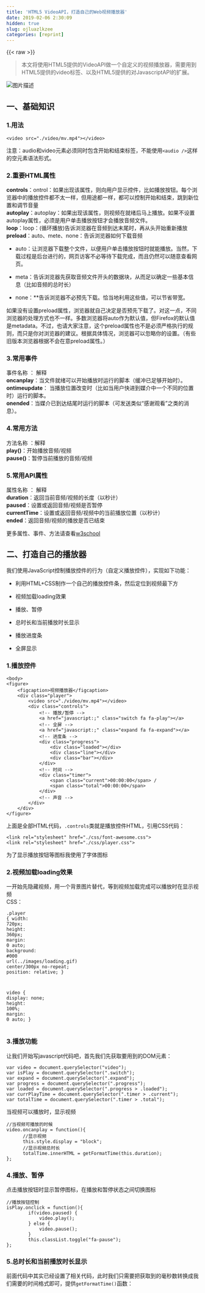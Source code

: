 ```yaml
---
title: 'HTML5 VideoAPI，打造自己的Web视频播放器' 
date: 2019-02-06 2:30:09
hidden: true
slug: ojluazlkzee
categories: [reprint]
---
```


{{< raw >}}

                    
<blockquote><p>本文将使用HTML5提供的VideoAPI做一个自定义的视频播放器，需要用到HTML5提供的video标签、以及HTML5提供的对JavascriptAPI的扩展。</p></blockquote>
<p><span class="img-wrap"><img data-src="/img/bVzYcu" src="https://static.alili.tech/img/bVzYcu" alt="图片描述" title="图片描述" style="cursor: pointer; display: inline;"></span></p>
<h2 id="articleHeader0">一、基础知识</h2>
<h3 id="articleHeader1">1.用法</h3>
<div class="widget-codetool" style="display:none;">
      <div class="widget-codetool--inner">
      <span class="selectCode code-tool" data-toggle="tooltip" data-placement="top" title="" data-original-title="全选"></span>
      <span type="button" class="copyCode code-tool" data-toggle="tooltip" data-placement="top" data-clipboard-text="<video src=&quot;./video/mv.mp4&quot;></video>" title="" data-original-title="复制"></span>
      <span type="button" class="saveToNote code-tool" data-toggle="tooltip" data-placement="top" title="" data-original-title="放进笔记"></span>
      </div>
      </div><pre class="hljs xml"><code style="word-break: break-word; white-space: initial;"><span class="hljs-tag">&lt;<span class="hljs-name">video</span> <span class="hljs-attr">src</span>=<span class="hljs-string">"./video/mv.mp4"</span>&gt;</span><span class="hljs-tag">&lt;/<span class="hljs-name">video</span>&gt;</span></code></pre>
<p>注意：audio和video元素必须同时包含开始和结束标签，不能使用<code>&lt;audio /&gt;</code>这样的空元素语法形式。</p>
<h3 id="articleHeader2">2.重要HTML属性</h3>
<p><strong>controls</strong>：ontrol：如果出现该属性，则向用户显示控件，比如播放按钮。每个浏览器中的播放控件都不太一样，但用途都一样，都可以控制开始和结束，跳到新位置和调节音量<br><strong>autoplay</strong>：autoplay：如果出现该属性，则视频在就绪后马上播放。如果不设置autoplay属性，必须是用户单击播放按钮才会播放音频文件。<br><strong>loop</strong>：loop：(循环播放)告诉浏览器在音频到达末尾时，再从头开始重新播放<br><strong>preload</strong>：auto、mete、none：告诉浏览器如何下载音频</p>
<ul>
<li><p>auto：让浏览器下载整个文件，以便用户单击播放按钮时就能播放。当然，下载过程是后台进行的，网页访客不必等待下载完成，而且仍然可以随意查看网页。</p></li>
<li><p>meta：告诉浏览器先获取音频文件开头的数据块，从而足以确定一些基本信息（比如音频的总时长）</p></li>
<li><p>none：**告诉浏览器不必预先下载。恰当地利用这些值，可以节省带宽。</p></li>
</ul>
<p>如果没有设置preload属性，浏览器就自己决定是否预先下载了。对这一点，不同浏览器的处理方式也不一样。多数浏览器将auto作为默认值，但Firefox的默认值是metadata。不过，也请大家注意，这个preload属性也不是必须严格执行的规则，而只是你对浏览器的建议。根据具体情况，浏览器可以忽略你的设置。（有些旧版本浏览器根据不会在意preload属性。）</p>
<h3 id="articleHeader3">3.常用事件</h3>
<p>事件名称 ： 解释<br><strong>oncanplay</strong>：当文件就绪可以开始播放时运行的脚本（缓冲已足够开始时）。<br><strong>ontimeupdate</strong>： 当播放位置改变时（比如当用户快进到媒介中一个不同的位置时）运行的脚本。    <br><strong>onended</strong>：当媒介已到达结尾时运行的脚本（可发送类似“感谢观看”之类的消息）。</p>
<h3 id="articleHeader4">4.常用方法</h3>
<p>方法名称 ：解释<br><strong>play()</strong>：开始播放音频/视频    <br><strong>pause()</strong>：暂停当前播放的音频/视频</p>
<h3 id="articleHeader5">5.常用API属性</h3>
<p>属性名称 ： 解释        <br><strong>duration</strong>：返回当前音频/视频的长度（以秒计）    <br><strong>paused</strong>：设置或返回音频/视频是否暂停    <br><strong>currentTime</strong>：设置或返回音频/视频中的当前播放位置（以秒计）<br><strong>ended</strong>：返回音频/视频的播放是否已结束    </p>
<p>更多属性、事件、方法请查看<a href="http://www.w3school.com.cn/tags/html_ref_audio_video_dom.asp" rel="nofollow noreferrer" target="_blank">w3school</a></p>
<h2 id="articleHeader6">二、打造自己的播放器</h2>
<p>我们使用JavaScript控制播放控件的行为（自定义播放控件），实现如下功能：</p>
<ul>
<li><p>利用HTML+CSS制作一个自己的播放控件条，然后定位到视频最下方</p></li>
<li><p>视频加载loading效果</p></li>
<li><p>播放、暂停</p></li>
<li><p>总时长和当前播放时长显示</p></li>
<li><p>播放进度条</p></li>
<li><p>全屏显示</p></li>
</ul>
<h3 id="articleHeader7">1.播放控件</h3>
<div class="widget-codetool" style="display:none;">
      <div class="widget-codetool--inner">
      <span class="selectCode code-tool" data-toggle="tooltip" data-placement="top" title="" data-original-title="全选"></span>
      <span type="button" class="copyCode code-tool" data-toggle="tooltip" data-placement="top" data-clipboard-text="<body>
<figure>
    <figcaption>视频播放器</figcaption>
    <div class=&quot;player&quot;>
        <video src=&quot;./video/mv.mp4&quot;></video>
        <div class=&quot;controls&quot;>
            <!-- 播放/暂停 -->
            <a href=&quot;javascript:;&quot; class=&quot;switch fa fa-play&quot;></a>
            <!-- 全屏 -->
            <a href=&quot;javascript:;&quot; class=&quot;expand fa fa-expand&quot;></a>
            <!-- 进度条 -->
            <div class=&quot;progress&quot;>
                <div class=&quot;loaded&quot;></div>
                <div class=&quot;line&quot;></div>
                <div class=&quot;bar&quot;></div>
            </div>
            <!-- 时间 -->
            <div class=&quot;timer&quot;>
                <span class=&quot;current&quot;>00:00:00</span> /
                <span class=&quot;total&quot;>00:00:00</span>
            </div>
            <!-- 声音 -->
        </div>
    </div>
</figure>" title="" data-original-title="复制"></span>
      <span type="button" class="saveToNote code-tool" data-toggle="tooltip" data-placement="top" title="" data-original-title="放进笔记"></span>
      </div>
      </div><pre class="xml hljs"><code class="html"><span class="hljs-tag">&lt;<span class="hljs-name">body</span>&gt;</span>
<span class="hljs-tag">&lt;<span class="hljs-name">figure</span>&gt;</span>
    <span class="hljs-tag">&lt;<span class="hljs-name">figcaption</span>&gt;</span>视频播放器<span class="hljs-tag">&lt;/<span class="hljs-name">figcaption</span>&gt;</span>
    <span class="hljs-tag">&lt;<span class="hljs-name">div</span> <span class="hljs-attr">class</span>=<span class="hljs-string">"player"</span>&gt;</span>
        <span class="hljs-tag">&lt;<span class="hljs-name">video</span> <span class="hljs-attr">src</span>=<span class="hljs-string">"./video/mv.mp4"</span>&gt;</span><span class="hljs-tag">&lt;/<span class="hljs-name">video</span>&gt;</span>
        <span class="hljs-tag">&lt;<span class="hljs-name">div</span> <span class="hljs-attr">class</span>=<span class="hljs-string">"controls"</span>&gt;</span>
            <span class="hljs-comment">&lt;!-- 播放/暂停 --&gt;</span>
            <span class="hljs-tag">&lt;<span class="hljs-name">a</span> <span class="hljs-attr">href</span>=<span class="hljs-string">"javascript:;"</span> <span class="hljs-attr">class</span>=<span class="hljs-string">"switch fa fa-play"</span>&gt;</span><span class="hljs-tag">&lt;/<span class="hljs-name">a</span>&gt;</span>
            <span class="hljs-comment">&lt;!-- 全屏 --&gt;</span>
            <span class="hljs-tag">&lt;<span class="hljs-name">a</span> <span class="hljs-attr">href</span>=<span class="hljs-string">"javascript:;"</span> <span class="hljs-attr">class</span>=<span class="hljs-string">"expand fa fa-expand"</span>&gt;</span><span class="hljs-tag">&lt;/<span class="hljs-name">a</span>&gt;</span>
            <span class="hljs-comment">&lt;!-- 进度条 --&gt;</span>
            <span class="hljs-tag">&lt;<span class="hljs-name">div</span> <span class="hljs-attr">class</span>=<span class="hljs-string">"progress"</span>&gt;</span>
                <span class="hljs-tag">&lt;<span class="hljs-name">div</span> <span class="hljs-attr">class</span>=<span class="hljs-string">"loaded"</span>&gt;</span><span class="hljs-tag">&lt;/<span class="hljs-name">div</span>&gt;</span>
                <span class="hljs-tag">&lt;<span class="hljs-name">div</span> <span class="hljs-attr">class</span>=<span class="hljs-string">"line"</span>&gt;</span><span class="hljs-tag">&lt;/<span class="hljs-name">div</span>&gt;</span>
                <span class="hljs-tag">&lt;<span class="hljs-name">div</span> <span class="hljs-attr">class</span>=<span class="hljs-string">"bar"</span>&gt;</span><span class="hljs-tag">&lt;/<span class="hljs-name">div</span>&gt;</span>
            <span class="hljs-tag">&lt;/<span class="hljs-name">div</span>&gt;</span>
            <span class="hljs-comment">&lt;!-- 时间 --&gt;</span>
            <span class="hljs-tag">&lt;<span class="hljs-name">div</span> <span class="hljs-attr">class</span>=<span class="hljs-string">"timer"</span>&gt;</span>
                <span class="hljs-tag">&lt;<span class="hljs-name">span</span> <span class="hljs-attr">class</span>=<span class="hljs-string">"current"</span>&gt;</span>00:00:00<span class="hljs-tag">&lt;/<span class="hljs-name">span</span>&gt;</span> /
                <span class="hljs-tag">&lt;<span class="hljs-name">span</span> <span class="hljs-attr">class</span>=<span class="hljs-string">"total"</span>&gt;</span>00:00:00<span class="hljs-tag">&lt;/<span class="hljs-name">span</span>&gt;</span>
            <span class="hljs-tag">&lt;/<span class="hljs-name">div</span>&gt;</span>
            <span class="hljs-comment">&lt;!-- 声音 --&gt;</span>
        <span class="hljs-tag">&lt;/<span class="hljs-name">div</span>&gt;</span>
    <span class="hljs-tag">&lt;/<span class="hljs-name">div</span>&gt;</span>
<span class="hljs-tag">&lt;/<span class="hljs-name">figure</span>&gt;</span></code></pre>
<p>上面是全部HTML代码，<code>.controls</code>类就是播放控件HTML，引用CSS代码：</p>
<div class="widget-codetool" style="display:none;">
      <div class="widget-codetool--inner">
      <span class="selectCode code-tool" data-toggle="tooltip" data-placement="top" title="" data-original-title="全选"></span>
      <span type="button" class="copyCode code-tool" data-toggle="tooltip" data-placement="top" data-clipboard-text="<link rel=&quot;stylesheet&quot; href=&quot;./css/font-awesome.css&quot;>
<link rel=&quot;stylesheet&quot; href=&quot;./css/player.css&quot;>" title="" data-original-title="复制"></span>
      <span type="button" class="saveToNote code-tool" data-toggle="tooltip" data-placement="top" title="" data-original-title="放进笔记"></span>
      </div>
      </div><pre class="xml hljs"><code class="html"><span class="hljs-tag">&lt;<span class="hljs-name">link</span> <span class="hljs-attr">rel</span>=<span class="hljs-string">"stylesheet"</span> <span class="hljs-attr">href</span>=<span class="hljs-string">"./css/font-awesome.css"</span>&gt;</span>
<span class="hljs-tag">&lt;<span class="hljs-name">link</span> <span class="hljs-attr">rel</span>=<span class="hljs-string">"stylesheet"</span> <span class="hljs-attr">href</span>=<span class="hljs-string">"./css/player.css"</span>&gt;</span></code></pre>
<p>为了显示播放按钮等图标我使用了字体图标</p>
<h3 id="articleHeader8">2.视频加载loading效果</h3>
<p>一开始先隐藏视频，用一个背景图片替代，等到视频加载完成可以播放时在显示视频<br>CSS：</p>
<div class="widget-codetool" style="display:none;">
      <div class="widget-codetool--inner">
      <span class="selectCode code-tool" data-toggle="tooltip" data-placement="top" title="" data-original-title="全选"></span>
      <span type="button" class="copyCode code-tool" data-toggle="tooltip" data-placement="top" data-clipboard-text=".player {
    width: 720px;
    height: 360px;
    margin: 0 auto;
    background: #000 url(../images/loading.gif) center/300px no-repeat;
    position: relative;
}
 
video {
    display: none;
    height: 100%;
    margin: 0 auto;
}" title="" data-original-title="复制"></span>
      <span type="button" class="saveToNote code-tool" data-toggle="tooltip" data-placement="top" title="" data-original-title="放进笔记"></span>
      </div>
      </div><pre class="css hljs"><code class="css"><span class="hljs-selector-class">.player</span> {
    <span class="hljs-attribute">width</span>: <span class="hljs-number">720px</span>;
    <span class="hljs-attribute">height</span>: <span class="hljs-number">360px</span>;
    <span class="hljs-attribute">margin</span>: <span class="hljs-number">0</span> auto;
    <span class="hljs-attribute">background</span>: <span class="hljs-number">#000</span> <span class="hljs-built_in">url</span>(../images/loading.gif) center/<span class="hljs-number">300px</span> no-repeat;
    <span class="hljs-attribute">position</span>: relative;
}
 
<span class="hljs-selector-tag">video</span> {
    <span class="hljs-attribute">display</span>: none;
    <span class="hljs-attribute">height</span>: <span class="hljs-number">100%</span>;
    <span class="hljs-attribute">margin</span>: <span class="hljs-number">0</span> auto;
}</code></pre>
<h3 id="articleHeader9">3.播放功能</h3>
<p>让我们开始写javascript代码吧，首先我们先获取要用到的DOM元素：</p>
<div class="widget-codetool" style="display:none;">
      <div class="widget-codetool--inner">
      <span class="selectCode code-tool" data-toggle="tooltip" data-placement="top" title="" data-original-title="全选"></span>
      <span type="button" class="copyCode code-tool" data-toggle="tooltip" data-placement="top" data-clipboard-text="var video = document.querySelector(&quot;video&quot;);
var isPlay = document.querySelector(&quot;.switch&quot;);
var expand = document.querySelector(&quot;.expand&quot;);
var progress = document.querySelector(&quot;.progress&quot;);
var loaded = document.querySelector(&quot;.progress > .loaded&quot;);
var currPlayTime = document.querySelector(&quot;.timer > .current&quot;);
var totalTime = document.querySelector(&quot;.timer > .total&quot;);" title="" data-original-title="复制"></span>
      <span type="button" class="saveToNote code-tool" data-toggle="tooltip" data-placement="top" title="" data-original-title="放进笔记"></span>
      </div>
      </div><pre class="javascript hljs"><code class="js"><span class="hljs-keyword">var</span> video = <span class="hljs-built_in">document</span>.querySelector(<span class="hljs-string">"video"</span>);
<span class="hljs-keyword">var</span> isPlay = <span class="hljs-built_in">document</span>.querySelector(<span class="hljs-string">".switch"</span>);
<span class="hljs-keyword">var</span> expand = <span class="hljs-built_in">document</span>.querySelector(<span class="hljs-string">".expand"</span>);
<span class="hljs-keyword">var</span> progress = <span class="hljs-built_in">document</span>.querySelector(<span class="hljs-string">".progress"</span>);
<span class="hljs-keyword">var</span> loaded = <span class="hljs-built_in">document</span>.querySelector(<span class="hljs-string">".progress &gt; .loaded"</span>);
<span class="hljs-keyword">var</span> currPlayTime = <span class="hljs-built_in">document</span>.querySelector(<span class="hljs-string">".timer &gt; .current"</span>);
<span class="hljs-keyword">var</span> totalTime = <span class="hljs-built_in">document</span>.querySelector(<span class="hljs-string">".timer &gt; .total"</span>);</code></pre>
<p>当视频可以播放时，显示视频</p>
<div class="widget-codetool" style="display:none;">
      <div class="widget-codetool--inner">
      <span class="selectCode code-tool" data-toggle="tooltip" data-placement="top" title="" data-original-title="全选"></span>
      <span type="button" class="copyCode code-tool" data-toggle="tooltip" data-placement="top" data-clipboard-text="//当视频可播放的时候
video.oncanplay = function(){
      //显示视频
      this.style.display = &quot;block&quot;;
      //显示视频总时长
      totalTime.innerHTML = getFormatTime(this.duration);
};" title="" data-original-title="复制"></span>
      <span type="button" class="saveToNote code-tool" data-toggle="tooltip" data-placement="top" title="" data-original-title="放进笔记"></span>
      </div>
      </div><pre class="javascript hljs"><code class="js"><span class="hljs-comment">//当视频可播放的时候</span>
video.oncanplay = <span class="hljs-function"><span class="hljs-keyword">function</span>(<span class="hljs-params"></span>)</span>{
      <span class="hljs-comment">//显示视频</span>
      <span class="hljs-keyword">this</span>.style.display = <span class="hljs-string">"block"</span>;
      <span class="hljs-comment">//显示视频总时长</span>
      totalTime.innerHTML = getFormatTime(<span class="hljs-keyword">this</span>.duration);
};</code></pre>
<h3 id="articleHeader10">4.播放、暂停</h3>
<p>点击播放按钮时显示暂停图标，在播放和暂停状态之间切换图标</p>
<div class="widget-codetool" style="display:none;">
      <div class="widget-codetool--inner">
      <span class="selectCode code-tool" data-toggle="tooltip" data-placement="top" title="" data-original-title="全选"></span>
      <span type="button" class="copyCode code-tool" data-toggle="tooltip" data-placement="top" data-clipboard-text="//播放按钮控制
isPlay.onclick = function(){
        if(video.paused) {
            video.play();
        } else {
            video.pause();
        }
        this.classList.toggle(&quot;fa-pause&quot;);
};" title="" data-original-title="复制"></span>
      <span type="button" class="saveToNote code-tool" data-toggle="tooltip" data-placement="top" title="" data-original-title="放进笔记"></span>
      </div>
      </div><pre class="javascript hljs"><code class="js"><span class="hljs-comment">//播放按钮控制</span>
isPlay.onclick = <span class="hljs-function"><span class="hljs-keyword">function</span>(<span class="hljs-params"></span>)</span>{
        <span class="hljs-keyword">if</span>(video.paused) {
            video.play();
        } <span class="hljs-keyword">else</span> {
            video.pause();
        }
        <span class="hljs-keyword">this</span>.classList.toggle(<span class="hljs-string">"fa-pause"</span>);
};</code></pre>
<h3 id="articleHeader11">5.总时长和当前播放时长显示</h3>
<p>前面代码中其实已经设置了相关代码，此时我们只需要把获取到的毫秒数转换成我们需要的时间格式即可，提供<code>getFormatTime()</code>函数：</p>
<div class="widget-codetool" style="display:none;">
      <div class="widget-codetool--inner">
      <span class="selectCode code-tool" data-toggle="tooltip" data-placement="top" title="" data-original-title="全选"></span>
      <span type="button" class="copyCode code-tool" data-toggle="tooltip" data-placement="top" data-clipboard-text="function getFormatTime(time) {
        var time = time  0;
 
        var h = parseInt(time/3600),
            m = parseInt(time%3600/60),
            s = parseInt(time%60);
        h = h < 10 ? &quot;0&quot;+h : h;
        m = m < 10 ? &quot;0&quot;+m : m;
        s = s < 10 ? &quot;0&quot;+s : s;
 
        return h+&quot;:&quot;+m+&quot;:&quot;+s;
    }" title="" data-original-title="复制"></span>
      <span type="button" class="saveToNote code-tool" data-toggle="tooltip" data-placement="top" title="" data-original-title="放进笔记"></span>
      </div>
      </div><pre class="javascript hljs"><code class="js"><span class="hljs-function"><span class="hljs-keyword">function</span> <span class="hljs-title">getFormatTime</span>(<span class="hljs-params">time</span>) </span>{
        <span class="hljs-keyword">var</span> time = time  <span class="hljs-number">0</span>;
 
        <span class="hljs-keyword">var</span> h = <span class="hljs-built_in">parseInt</span>(time/<span class="hljs-number">3600</span>),
            m = <span class="hljs-built_in">parseInt</span>(time%<span class="hljs-number">3600</span>/<span class="hljs-number">60</span>),
            s = <span class="hljs-built_in">parseInt</span>(time%<span class="hljs-number">60</span>);
        h = h &lt; <span class="hljs-number">10</span> ? <span class="hljs-string">"0"</span>+h : h;
        m = m &lt; <span class="hljs-number">10</span> ? <span class="hljs-string">"0"</span>+m : m;
        s = s &lt; <span class="hljs-number">10</span> ? <span class="hljs-string">"0"</span>+s : s;
 
        <span class="hljs-keyword">return</span> h+<span class="hljs-string">":"</span>+m+<span class="hljs-string">":"</span>+s;
    }</code></pre>
<h3 id="articleHeader12">6.播放进度条</h3>
<div class="widget-codetool" style="display:none;">
      <div class="widget-codetool--inner">
      <span class="selectCode code-tool" data-toggle="tooltip" data-placement="top" title="" data-original-title="全选"></span>
      <span type="button" class="copyCode code-tool" data-toggle="tooltip" data-placement="top" data-clipboard-text="//播放进度
video.ontimeupdate = function(){
    var currTime = this.currentTime,    //当前播放时间
    duration = this.duration;       // 视频总时长
    //百分比
    var pre = currTime / duration * 100 + &quot;%&quot;;
    //显示进度条
    loaded.style.width = pre;
 
     //显示当前播放进度时间
    currPlayTime.innerHTML = getFormatTime(currTime);
};" title="" data-original-title="复制"></span>
      <span type="button" class="saveToNote code-tool" data-toggle="tooltip" data-placement="top" title="" data-original-title="放进笔记"></span>
      </div>
      </div><pre class="hljs actionscript"><code><span class="hljs-comment">//播放进度</span>
video.ontimeupdate = <span class="hljs-function"><span class="hljs-keyword">function</span><span class="hljs-params">()</span></span>{
    <span class="hljs-keyword">var</span> currTime = <span class="hljs-keyword">this</span>.currentTime,    <span class="hljs-comment">//当前播放时间</span>
    duration = <span class="hljs-keyword">this</span>.duration;       <span class="hljs-comment">// 视频总时长</span>
    <span class="hljs-comment">//百分比</span>
    <span class="hljs-keyword">var</span> pre = currTime / duration * <span class="hljs-number">100</span> + <span class="hljs-string">"%"</span>;
    <span class="hljs-comment">//显示进度条</span>
    loaded.style.width = pre;
 
     <span class="hljs-comment">//显示当前播放进度时间</span>
    currPlayTime.innerHTML = getFormatTime(currTime);
};</code></pre>
<p>这样就可以实时显示进度条了，此时，我们还需要点击进度条进行跳跃播放，即我们点击任意时间点视频跳转到当前时间点播放：</p>
<div class="widget-codetool" style="display:none;">
      <div class="widget-codetool--inner">
      <span class="selectCode code-tool" data-toggle="tooltip" data-placement="top" title="" data-original-title="全选"></span>
      <span type="button" class="copyCode code-tool" data-toggle="tooltip" data-placement="top" data-clipboard-text="//跳跃播放
progress.onclick = function(e){
    var event = e  window.event;
    video.currentTime = (event.offsetX / this.offsetWidth) * video.duration;
};" title="" data-original-title="复制"></span>
      <span type="button" class="saveToNote code-tool" data-toggle="tooltip" data-placement="top" title="" data-original-title="放进笔记"></span>
      </div>
      </div><pre class="hljs subunit"><code>//跳跃播放
<span class="hljs-keyword">progress</span>.onclick = function(e){
    var event = e  window.event;
    video.currentTime = (event.offsetX / this.offsetWidth) * video.duration;
};</code></pre>
<h3 id="articleHeader13">7.全屏显示</h3>
<p>这个功能可以使用HTML5提供的全局API：<code>webkitRequestFullScreen</code>实现，跟<code>video</code>无关：</p>
<div class="widget-codetool" style="display:none;">
      <div class="widget-codetool--inner">
      <span class="selectCode code-tool" data-toggle="tooltip" data-placement="top" title="" data-original-title="全选"></span>
      <span type="button" class="copyCode code-tool" data-toggle="tooltip" data-placement="top" data-clipboard-text="//全屏
expand.onclick = function(){
     video.webkitRequestFullScreen();
};" title="" data-original-title="复制"></span>
      <span type="button" class="saveToNote code-tool" data-toggle="tooltip" data-placement="top" title="" data-original-title="放进笔记"></span>
      </div>
      </div><pre class="hljs actionscript"><code><span class="hljs-comment">//全屏</span>
expand.onclick = <span class="hljs-function"><span class="hljs-keyword">function</span><span class="hljs-params">()</span></span>{
     video.webkitRequestFullScreen();
};</code></pre>
<p><a href="http://duni.sinaapp.com/demo/html-css/HTML5%E8%A7%86%E9%A2%91API%E7%AE%80%E5%8D%95%E4%BD%BF%E7%94%A8/" rel="nofollow noreferrer" target="_blank">完整示例和源码请点这里</a><br><a href="https://github.com/dunizb/CodeTest/tree/master/HTML%26CSS/html5/%E8%A7%86%E9%A2%91%E6%92%AD%E6%94%BE%E5%99%A8" rel="nofollow noreferrer" target="_blank">github</a></p>
<p>经测试在firefox、IE下全屏功能不可用，这样正常了，全屏API是针对webkit内核的。</p>

                
{{< /raw >}}

# 版权声明
本文资源来源互联网，仅供学习研究使用，版权归该资源的合法拥有者所有，

本文仅用于学习、研究和交流目的。转载请注明出处、完整链接以及原作者。

原作者若认为本站侵犯了您的版权，请联系我们，我们会立即删除！

## 原文标题
HTML5 VideoAPI，打造自己的Web视频播放器

## 原文链接
[https://segmentfault.com/a/1190000006150560](https://segmentfault.com/a/1190000006150560)

